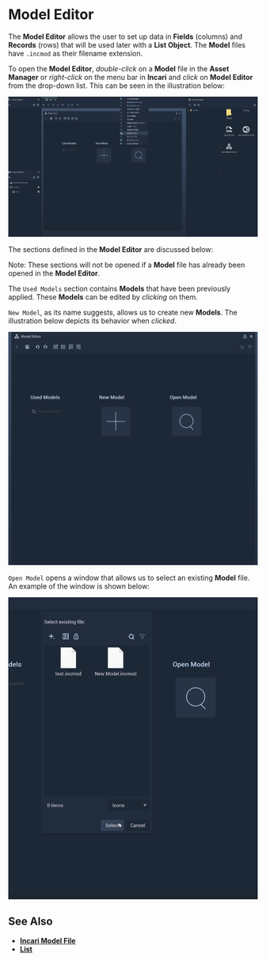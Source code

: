 # Model Editor

The **Model Editor** allows the user to set up data in **Fields** \(columns\) and **Records** \(rows\) that will be used later with a **List Object**. The **Model** files have `.incmod` as their filename extension.

To open the **Model Editor**, _double-click_ on a **Model** file in the **Asset Manager** or _right-click_ on the menu bar in **Incari** and _click_ on **Model Editor** from the drop-down list. This can be seen in the illustration below:

![](../.gitbook/assets/modeleditorexample2.png)

The sections defined in the **Model Editor** are discussed below:

Note: These sections will not be opened if a **Model** file has already been opened in the **Model Editor**.

The `Used Models` section contains **Models** that have been previously applied. These **Models** can be edited by _clicking_ on them.

`New Model`, as its name suggests, allows us to create new **Models**. The illustration below depicts its behavior when _clicked_.

![](../.gitbook/assets/newmodelexample.gif)

`Open Model` opens a window that allows us to select an existing **Model** file. An example of the window is shown below:

![](../.gitbook/assets/openmodelexample.png)

## See Also

* [**Incari Model File**](https://docs.incari.com/incari-studio/v/2021.1/getting-started/scene-objects/list-widget#incari-model-file)
* [**List**](../toolbox/events/list/)

